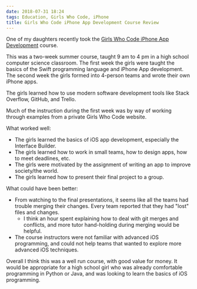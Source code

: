```yaml
---
date: 2018-07-31 18:24
tags: Education, Girls Who Code, iPhone
title: Girls Who Code iPhone App Development Course Review
---
```


One of my daughters recently took the [Girls Who Code iPhone App Development](https://girlswhocode.com/campus-iphone/)
course.

This was a two-week summer course, taught 9 am to 4 pm in a high school
computer science classroom. The first week the girls were taught the basics of
the Swift programming language and iPhone App development. The second week the
girls formed into 4-person teams and wrote their own iPhone apps.

The girls learned how to use modern software development tools like Stack
Overflow, GitHub, and Trello.

Much of the instruction during the first week was by way of working through
examples from a private Girls Who Code website.

What worked well:

* The girls learned the basics of iOS app development, especially the Interface Builder.
* The girls learned how to work in small teams, how to design apps, how to meet deadlines, etc.
* The girls were motivated by the assignment of writing an app to improve society/the world.
* The girls learned how to present their final project to a group.

What could have been better:

* From watching to the final presentations, it seems like all the teams had trouble merging their changes. Every team reported that they had "lost" files and changes.
  * I think an hour spent explaining how to deal with git merges and conflicts, and more tutor hand-holding during merging would be helpful.
* The course instructors were not familiar with advanced iOS programming, and could not help teams that wanted to explore more advanced iOS techniques.

Overall I think this was a well run course, with good value for money. It
would be appropriate for a high school girl who was already comfortable
programming in Python or Java, and was looking to learn the basics of iOS
programming.

